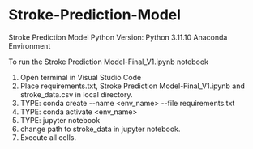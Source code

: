 # Stroke-Prediction-Model
Stroke Prediction Model
Python Version: Python 3.11.10
Anaconda Environment

To run the Stroke Prediction Model-Final_V1.ipynb notebook


1. Open terminal in Visual Studio Code
2. Place requirements.txt, Stroke Prediction Model-Final_V1.ipynb and stroke_data.csv in local directory.
3. TYPE: conda create --name <env_name> --file requirements.txt
4. TYPE: conda activate <env_name>
5. TYPE: jupyter notebook
6. change path to stroke_data in jupyter notebook.
7. Execute all cells.
